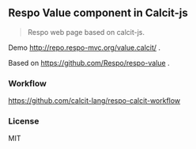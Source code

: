 
Respo Value component in Calcit-js
----

> Respo web page based on calcit-js.

Demo http://repo.respo-mvc.org/value.calcit/ .

Based on https://github.com/Respo/respo-value .

### Workflow

https://github.com/calcit-lang/respo-calcit-workflow

### License

MIT
